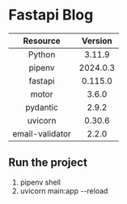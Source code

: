 # Fastapi Blog

|  **Resource**   | **Version** |
|:---------------:|:-----------:|
|     Python      |   3.11.9    |
|     pipenv      |  2024.0.3   |
|     fastapi     |   0.115.0   |
|      motor      |    3.6.0    |
|    pydantic     |    2.9.2    |
|     uvicorn     |   0.30.6    |
| email-validator |    2.2.0    |


## Run the project
1. pipenv shell
2. uvicorn main:app --reload
